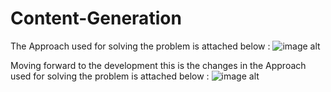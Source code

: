 # Content-Generation



The Approach used for solving the problem is attached below :
![image alt](https://github.com/Jitam-Bharadwaj/final-content-generating-jitam/blob/bd497df470b63387570b0c8f30b41a058eea5e1b/Workflow-flow.jpg)


Moving forward to the development this is the changes in the Approach used for solving the problem is attached below :
![image alt](https://github.com/Jitam-Bharadwaj/final-content-generating-jitam/blob/8300b302d33d95b9dfaa16f99fe3aed48b9fc16d/Second-Workflow.jpg
)


